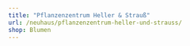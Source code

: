 ```yaml
---
title: "Pflanzenzentrum Heller & Strauß"
url: /neuhaus/pflanzenzentrum-heller-und-strauss/
shop: Blumen
---
```

